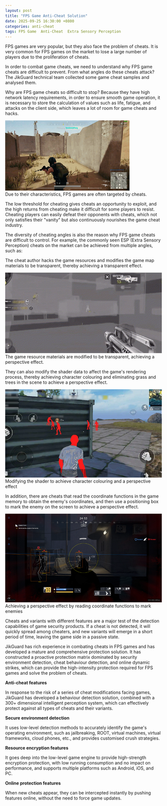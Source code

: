 ```yaml
---
layout: post
title: "FPS Game Anti-Cheat Solution"
date: 2025-09-25 16:30:00 +0800
categories: anti-cheat
tags: FPS Game  Anti-Cheat  Extra Sensory Perception
---
```


FPS games are very popular, but they also face the problem of cheats. It is very common for FPS games on the market to lose a large number of players due to the proliferation of cheats.<!-- more -->

In order to combat game cheats, we need to understand why FPS game cheats are difficult to prevent. From what angles do these cheats attack? The JikGuard technical team collected some game cheat samples and analysed them.

Why are FPS game cheats so difficult to stop? Because they have high network latency requirements, in order to ensure smooth game operation, it is necessary to store the calculation of values such as life, fatigue, and attacks on the client side, which leaves a lot of room for game cheats and hacks.

![315_21](/assets/res/2025/09251.gif)  
Due to their characteristics, FPS games are often targeted by cheats.

The low threshold for cheating gives cheats an opportunity to exploit, and the high returns from cheating make it difficult for some players to resist. Cheating players can easily defeat their opponents with cheats, which not only satisfies their "vanity" but also continuously nourishes the game cheat industry.

The diversity of cheating angles is also the reason why FPS game cheats are difficult to control. For example, the commonly seen ESP (Extra Sensory Perception) cheats on the market can be achieved from multiple angles, such as: 

The cheat author hacks the game resources and modifies the game map materials to be transparent, thereby achieving a transparent effect.

![315_21](/assets/res/2025/09252.gif)  
The game resource materials are modified to be transparent, achieving a perspective effect.

They can also modify the shader data to affect the game's rendering process, thereby achieving character colouring and eliminating grass and trees in the scene to achieve a perspective effect.

![315_21](/assets/res/2025/09253.png)  
Modifying the shader to achieve character colouring and a perspective effect

In addition, there are cheats that read the coordinate functions in the game memory to obtain the enemy's coordinates, and then use a positioning box to mark the enemy on the screen to achieve a perspective effect.

![315_21](/assets/res/2025/09254.png)  
Achieving a perspective effect by reading coordinate functions to mark enemies

Cheats and variants with different features are a major test of the detection capabilities of game security products. If a cheat is not detected, it will quickly spread among cheaters, and new variants will emerge in a short period of time, leaving the game side in a passive state.

JikGuard has rich experience in combating cheats in FPS games and has developed a mature and comprehensive protection solution. It has constructed a proactive protection matrix dominated by security environment detection, cheat behaviour detection, and online dynamic strikes, which can provide the high-intensity protection required for FPS games and solve the problem of cheats.
 
**Anti-cheat features**

In response to the risk of a series of cheat modifications facing games, JikGuard has developed a behaviour detection solution, combined with a 300+ dimensional intelligent perception system, which can effectively protect against all types of cheats and their variants.
 
**Secure environment detection**

It uses low-level detection methods to accurately identify the game's operating environment, such as jailbreaking, ROOT, virtual machines, virtual frameworks, cloud phones, etc., and provides customised crush strategies.
 
**Resource encryption features**

It goes deep into the low-level game engine to provide high-strength encryption protection, with low running consumption and no impact on performance, and supports multiple platforms such as Android, iOS, and PC.
 
**Online protection features**

When new cheats appear, they can be intercepted instantly by pushing features online, without the need to force game updates.